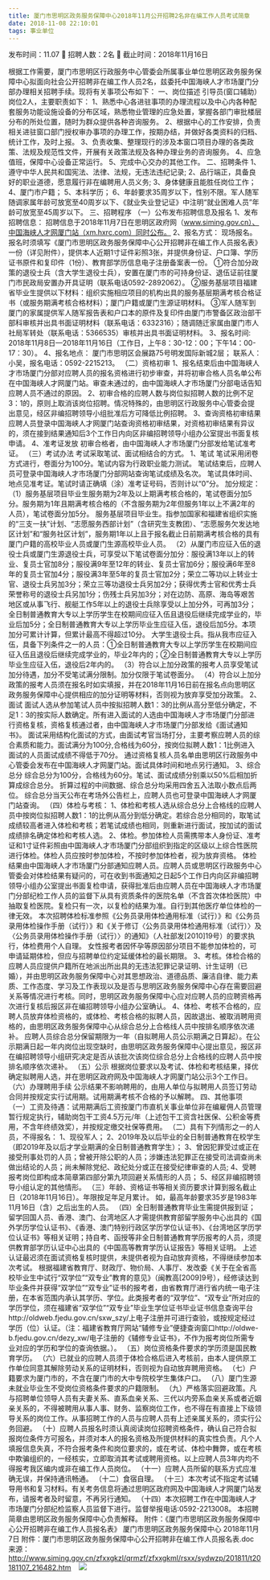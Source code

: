 ```yaml
---
title: 厦门市思明区政务服务保障中心2018年11月公开招聘2名非在编工作人员考试简章
date: 2018-11-08 22:10:01
tags: 事业单位
---
```

发布时间：11.07   🌟   招聘人数：2名   🌈   截止时间：2018年11月16日
<!-- more -->

根据工作需要，厦门市思明区行政服务中心管委会所属事业单位思明区政务服务保障中心拟面向社会公开招聘非在编工作人员2名，兹委托中国海峡人才市场厦门分部办理相关招聘手续。现将有关事项公布如下：
一、岗位描述
引导员(窗口辅助）岗位2人，主要职责如下：
1、熟悉中心各进驻事项的办理流程以及中心内各种配套服务功能设施设备的分布区域，熟悉物业管理的应急处置，掌握各部门审批楼层分布的所处位置，随时为群众提供各种咨询服务。
2、根据中心的工作安排，负责相关进驻窗口部门授权审办事项的办理工作，按期办结，并做好各类资料的归档、统计工作，及时上报。
3、负责收集、整理现行的涉及本窗口项目办理的各类政策、法规及规范性文件，开展有关政策法规及各种办理业务的咨询服务。
4、应急值班，保障中心设备正常运行。
5、完成中心交办的其他工作。
二、招聘条件
1、遵守中华人民共和国宪法、法律、法规，无违法违纪记录;
2、品行端正，具备良好的职业道德，愿意履行非在编聘用人员义务;
3、身体健康且能胜任岗位工作；
4、厦门市户籍；
5、本科学历；
6、年龄要求35周岁以下，性别不限。军人随军随调家属年龄可放宽至40周岁以下、《就业失业登记证》中注明“就业困难人员”年龄可放宽至45周岁以下。
三、招聘程序
（一）公布发布招聘信息及报名
1、发布招聘信息：
招聘信息于2018年11月7日在思明区政府网（www.siming.gov.cn）、中国海峡人才网厦门站（xm.hxrc.com）同时公布。
2、报名方式：
现场报名。报名时须填写《厦门市思明区政务服务保障中心公开招聘非在编工作人员报名表》一份（详见附件），提供本人近期1寸证件彩照3张，并提供身份证、户口簿、学历证书原件和复印件（1份）、教育部学历信息电子注册备案表一份。
①符合加分政策的退役士兵（含大学生退役士兵），安置在厦门市的可持身份证、退伍证前往厦门市民政局安置办开具证明（联系电话0592-2892062）。
②服务基层项目福建省毕业生提供以下材料：组织实施相应项目的机构出具的服务基层期满考核合格证书（或服务期满考核合格材料）；厦门户籍或厦门生源证明材料。
③军人随军到厦门的家属提供军人随军报告表和户口本的原件及复印件由厦门市警备区政治部干部科审核并出具书面证明材料（联系电话：6332316）；随调随迁家属由厦门市人社局军转处（联系电话：5366535）审核并出具书面证明材料。
3、报名时间:
2018年11月8日—2018年11月16日（工作日，上午8：30-12：00；下午14：00-17：30）。
4、报名地点：
厦门市思明区会展路75号明发国际新城2层；
联系人：小吴，报名电话：0592-2215213。
（二）资格初审
1、报名结束后由中国海峡人才市场厦门分部对应聘人员的报名资格进行初步审查，并将初审合格人员名单公布在中国海峡人才网厦门站。审查未通过的，由中国海峡人才市场厦门分部电话告知应聘人员不通过的原因。
2、初审合格的应聘人数与岗位拟招聘人数的比例不足3：1的，原则上取消该岗位招聘。情况特殊的，由思明区行政服务中心管委会提出意见，经区非编招聘领导小组批准后方可降低比例招聘。
3、查询资格初审结果
应聘人员登录中国海峡人才网厦门站查询资格初审结果，对资格初审结果有异议的，须在接到结果通知后3个工作日内向区非编招聘领导小组办公室提出书面复核申请。
4、准考证发放
初审合格者，由中国海峡人才市场厦门分部发给笔试准考证。
（三）考试办法
考试采取笔试、面试相结合的方式。
1、笔试
笔试采用闭卷方式进行，卷面分为100分。笔试内容为行政职业能力测试。
笔试结束后，应聘人员可登录中国海峡人才市场厦门分部网站查询笔试成绩及名次。
笔试具体时间、地点见准考证。笔试时请正确填（涂）准考证号码，否则计以“0”分。
加分规定：
（1）服务基层项目毕业生服务期为2年及以上期满考核合格的，笔试卷面分加5分。服务期为1年且期满考核合格的（不含服务期为2年但服务1年以上不满2年的人员），笔试卷面分加5分。
服务基层项目毕业生。指参加国家和福建省组织实施的“三支一扶”计划、“志愿服务西部计划”（含研究生支教团）、“志愿服务欠发达地区计划”和“服务社区计划”，服务期1年以上且于报名截止日前期满考核合格的具有厦门户籍的高校毕业人员或厦门生源高校毕业人员。
（2）从厦门市应征入伍的退役士兵或厦门生源退役士兵，可享受以下笔试卷面分加分：服役满13年以上的转业、复员士官加8分；服役满9年至12年的转业、复员士官加6分；服役满6年至8年的复员士官加4分；服役满3年至5年的复员士官加2分；荣立二等功以上转业士官、退役士兵另加3分；荣立三等功退役士兵另加2分；获得优秀士官和优秀士兵荣誉称号的退役士兵另加1分；伤残士兵另加3分；对在边防、高原、海岛等艰苦地区或从事飞行、舰艇工作5年以上的退役士兵除享受以上加分外，可再加3分；全日制普通教育大专以上学历学生在校期间应征入伍且退役后继续完成学业的，毕业后加5分；全日制普通教育大专以上学历毕业生应征入伍，退役后加5分。本项加分可累计计算，但累计最高不得超过10分。
大学生退役士兵。指从我市应征入伍，具备下列条件之一的人员：①全日制普通教育大专以上学历学生在校期间应征入伍且退役后继续完成学业的，毕业2年内的；②全日制普通教育大专以上学历毕业生应征入伍，退役后2年内的。
（3）符合以上加分政策的报考人员享受笔试加分待遇，加分不受笔试满分限制。加分仅限于笔试卷面分。
（4）符合以上加分政策的报考人员须在报名时如实填报，并在2018年11月16日前在报名点向思明区政务服务保障中心提供相应的加分证明等材料，否则视为放弃享受加分政策。
2、面试
面试人选从参加笔试人员中按拟招聘人数1：3的比例从高分至低分确定，不足1：3的按实际人数确定。所有进入面试的人选由中国海峡人才市场厦门分部进行资格复核，资格复核通过者，由中国海峡人才市场厦门分部发给《面试通知书》。
面试采用结构化面试的方式，由面试考官当场打分，主要考察应聘人员的综合素质和能力。面试满分为100分,合格线为60分，按岗位拟聘人数1：1比例进入面试的人员面试成绩不得低于70分。
通过资格复核人员名单由思明区行政服务中心管委会发布在中国海峡人才网厦门站。面试具体时间和地点另行通知。
3、综合总分
综合总分为100分，合格线为60分。笔试、面试成绩分别乘以50%后相加折算成综合总分。
折算过程的中间数据、综合总分均采用四舍五入法取小数点后两位。
综合总分当天公布在考场外公告栏上，应聘人员也可登录中国海峡人才网厦门站查询。
（四）体检与考核：
1、体检和考核人选从综合总分上合格线的应聘人员中按岗位拟招聘人数1：1的比例从高分到低分确定。若综合总分相同的，取笔试成绩较高者进入体检和考核；若笔试成绩也相同，则重新进行面试，按加试的面试成绩排名确定体检和考核人选。
2、体检。参加体检人员需携带本人身份证、准考证和1寸证件彩照由中国海峡人才市场厦门分部组织到指定的区级以上综合性医院进行体检。体检人员应按时参加体检，不按时参加体检者，视为放弃资格。
体检结果由中国海峡人才市场厦门分部通知应聘人员。应聘人员或思明区行政服务中心管委会对体检结果有疑问的，可在收到书面通知之日起5个工作日内向区非编招聘领导小组办公室提出书面复检申请，获得批准后由应聘人员在中国海峡人才市场厦门分部纪检工作人员的监督下从具有资质条件的医院名单（不含首次体检医院）中抽取复检医院。复检只有一次，以复检的结果为准。自行到其他医疗单位体检的一律无效。
本次招聘体检标准参照《公务员录用体检通用标准（试行）》和《公务员录用体检操作手册（试行）》和《关于修订〈公务员录用体检通用标准（试行）〉及〈公务员录用体检操作手册（试行）〉的通知》（人社部发[2010]19号）的要求执行，体检费用个人自理。
女性报考者因怀孕等原因部分项目不能参加体检的，可申请延期体检，但应与招聘单位约定延缓体检的最长期限。
3、考核。体检合格的应聘人员应提供户籍所在地派出所出具的无违法犯罪记录证明、计生证明（已婚），并由思明区政务服务保障中心对其思想政治、道德品质、廉洁自律、能力素质、工作态度、学习及工作表现以及是否与思明区政务服务保障中心存在需要回避关系等情况进行考核。同时，思明区政务服务保障中心应对应聘人员的应聘资格再次进行复核后报区非在编招聘领导小组办公室确认。
4、体检、考核不合格的，应聘人员放弃体检资格的，或体检、考核合格的拟聘人员，因故退出、被取消聘用资格的，由思明区政务服务保障中心从综合总分上合格线人员中按排名顺序依次递补。
应聘人员综合总分保留期限为一年（自拟聘用人员公示期满之日算起）。在公示期满日起一年内岗位出现空缺时，由思明区政务服务保障中心提出意见，报区非在编招聘领导小组研究决定是否从该批次该岗位综合总分上合格线的应聘人员中按排名顺序依次递补。
（五）公示
根据岗位要求以及考试、体检和考核结果，择优确定拟聘用人选，并在思明区政府网及中国海峡人才网厦门站公示3个工作日。
（六）办理聘用手续
公示结果不影响聘用的，由用人单位与拟聘用人员签订劳动合同并按规定实行试用期。试用期满考核不合格的予以解聘。
四、其他事项
（一）工资及待遇：试用期满后工资按厦门市直机关事业单位非在编雇佣人员管理暂行规定执行，辅助岗包干工资4.5万元/年（上述包干工资含社医保、公积金等费用，不含年终绩效奖），并按规定缴交社保等费用。
（二）具有下列情形之一的人员，不得报名：
1、现役军人；
2、2019年及以后毕业的全日制普通教育在校学生（即2019年及以后才学业期满的全日制普通教育学生）；
3、曾因犯罪受过或正在接受刑事处罚的人员；曾被开除公职的人员；涉嫌违法犯罪正在接受司法调查尚未做出结论的人员；尚未解除党纪、政纪处分或正在接受纪律审查的人员;
4、受聘报考岗位即构成本简章第四部分第九项回避关系情形的人员；
5、经区非编招聘领导小组认定的其他情形。
（三）年龄、资格证书等相关资历要求计算到报名截止日（2018年11月16日）。年限按足年足月累计。
如，最高年龄要求35岁是1983年11月16日（含）之后出生的人员。
（四）全日制普通教育毕业生需提供报到证；留学回国人员、香港、澳门、台湾地区人才需提供教育部留学服务中心出具的《国外学历学位认证书》、《香港、澳门特别行政区学历学位认证书》、《台湾地区学历学位认证书》等相关证明；持自考、函授等非全日制普通教育学历报考的人员，须提供教育部学历认证中心出具的《中国高等教育学历认证报告》等相关证明。
上述认证最迟须在面试资格复核时提供，未提供者视为自动放弃资格，不得继续参加本次考试。
根据福建省教育厅、财政厅、物价局、人事厅、发改委《关于在全省高校毕业生中试行“双学位”“双专业”教育的意见》（闽教高[2009]9号），经修读达到毕业条件并获得“双学位”“双专业”证书的报考者，由省教育厅进行省内统一电子注册，在本省范围内承认其学历、学位。此类报考者的“双学位”、“双专业”所对应的学历学位，须在福建省“双学位”“双专业”毕业生学位证书毕业证书信息查询平台http://oldweb.fjedu.gov.cn/sxw_szy/上电子注册并可进行查验，或按规定经过学历（位）认证。（注：福建省教育厅网站“辅修专业”便捷查询窗口http://oldwe-b.fjedu.gov.cn/dezy_xw/电子注册的《辅修专业证书》，不作为报考岗位所需专业对应的学历和学位的查询依据。）。
（五）岗位资格条件要求的学历须是国民教育学历。
（六）已就业的应聘人员须于体检合格后进入考核前，由本人提供原工作单位同意其解除劳动关系的证明材料，否则视为自动放弃聘用资格。
（七）户籍要求为厦门市的，不含在厦门市的大中专院校学生集体户口。
（八）厦门生源未就业毕业生不受岗位资格条件要求的户籍限制。
（九）严格落实回避政策。凡与招聘单位领导人员有夫妻关系、直系血亲关系、三代以内旁系血亲关系或者近姻亲关系的，不得被聘用从事人事、财务、监察岗位工作，也不得在有直接上下级领导关系的岗位工作。从事招聘工作的人员与应聘人员有上述亲属关系的，须实行公务回避。
（十）应聘人员报名时须认真阅读岗位招聘资格条件，确认自己符合拟报岗位条件方可报名，并须对本人的报名资格及所提供材料的真实性负责。凡个人填报信息失真，不符合报考条件和岗位要求的，或在考试、体检中舞弊，或在考核中欺骗组织的，一经核实，立即取消其考试或聘用资格。以上应聘人员3年内均不得报考我区编内或非在编工作人员岗位。
（十一）应聘人员所留的联系方式应准确无误，并保持通讯畅通。
（十二）食宿自理。
（十三）本次考试不指定考试辅导用书和复习材料。有关考务信息将通过思明区政府网及中国海峡人才网厦门站发布，请报考者及时留意，不再另行通知。
（十四）本次招聘工作在中国海峡人才市场厦门分部纪检监察人员监督下进行。监督举报电话:0592-2213008。
本招聘简章由思明区政务服务保障中心负责解释。
附件：《厦门市思明区政务服务保障中心公开招聘非在编工作人员报名表》
厦门市思明区政务服务保障中心
2018年11月7日
附件：厦门市思明区政务服务保障中心公开招聘非在编工作人员报名表.doc
来源：
http://www.siming.gov.cn/zfxxgkzl/qrmzf/zfxxgkml/rsxx/sydwzp/201811/t20181107_216482.htm
 
 ![](https://cdn.weiweiblog.cn/20181015134814.png)